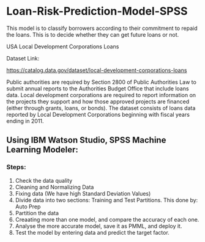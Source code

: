 # Loan-Risk-Prediction-Model-SPSS
This model is to classify borrowers according to their commitment to repaid the loans. This is to decide whether they can get future loans or not.

USA Local Development Corporations Loans

Dataset Link: 

https://catalog.data.gov/dataset/local-development-corporations-loans

Public authorities are required by Section 2800 of Public Authorities Law to submit annual reports to the Authorities Budget Office that include loans data. Local development corporations are required to report information on the projects they support and how those approved projects are financed (either through grants, loans, or bonds). The dataset consists of loans data reported by Local Development Corporations beginning with fiscal years ending in 2011.

## Using IBM Watson Studio, SPSS Machine Learning Modeler:
### Steps: 
1. Check the data quality
2. Cleaning and Normalizing Data
3. Fixing data (We have high Standard Deviation Values)
4. Divide data into two sections: Training and Test Partitions.
This done by: Auto Prep
5. Partition the data
6. Creaating more than one model, and compare the accuracy of each one.
7. Analyse the more accurate model, save it as PMML, and deploy it.
8. Test the model by entering data and predict the target factor.
